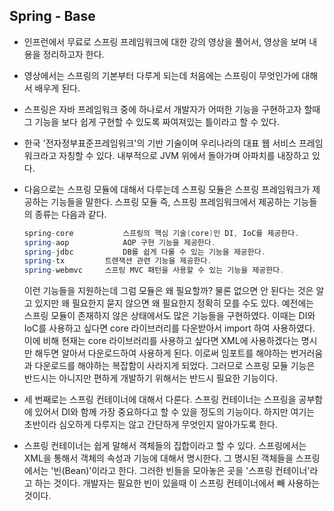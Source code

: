 ## Spring - Base

- 인프런에서 무료로 스프링 프레임워크에 대한 강의 영상을 풀어서, 영상을 보며 내용을 정리하고자 한다.

- 영상에서는 스프링의 기본부터 다루게 되는데
  처음에는 스프링이 무엇인가에 대해서 배우게 된다.
- 스프링은 자바 프레임워크 중에 하나로서
  개발자가 어떠한 기능을 구현하고자 할때 그 기능을 보다 쉽게 구현할 수 있도록
  짜여져있는 틀이라고 할 수 있다.

- 한국 '전자정부표준프레임워크'의 기반 기술이며 우리나라의 대표 웹 서비스 프레임 워크라고 자칭할 수 있다.
  내부적으로 JVM 위에서 돌아가며 아파치를 내장하고 있다.



- 다음으로는 스프링 모듈에 대해서 다루는데
  스프링 모듈은 스프링 프레임워크가 제공하는 기능들을 말한다.
  스프링 모듈 즉, 스프링 프레임워크에서 제공하는 기능들의 종류는 다음과 같다.

  ```java
  spring-core			스프링의 핵심 기술(core)인 DI, IoC를 제공한다.
  spring-aop			AOP 구현 기능을 제공한다.
  spring-jdbc			DB를 쉽게 다룰 수 있는 기능을 제공한다.
  spring-tx			트랜잭션 관련 기능을 제공한다.
  spring-webmvc		스프링 MVC 패턴을 사용할 수 있는 기능을 제공한다.
  ```

  이런 기능들을 지원하는데
  그럼 모듈은 왜 필요할까?
  물론 없으면 안 된다는 것은 알고 있지만
  왜 필요한지 묻지 않으면 왜 필요한지 정확히 모를 수도 있다.
  예전에는 스프링 모듈이 존재하지 않은 상태에서도 많은 기능들을 구현하였다.
  이때는 DI와 IoC를 사용하고 싶다면 core 라이브러리를 다운받아서
  import 하여 사용하였다.
  이에 비해 현재는 core 라이브러리를 사용하고 싶다면
  XML에 사용하겠다는 명시만 해두면 알아서 다운로드하여 사용하게 된다.
  이로써 임포트를 해야하는 번거러움과 다운로드를 해야하는 복잡함이 사라지게 되었다.
  그러므로 스프링 모듈 기능은 반드시는 아니지만 편하게 개발하기 위해서는 반드시 필요한 기능이다.



- 세 번째로는 스프링 컨테이너에 대해서 다룬다.
  스프링 컨테이너는 스프링을 공부함에 있어서 DI와 함께 가장 중요하다고 할 수 있을 정도의 기능이다.
  하지만 여기는 초반이라 심오하게 다루지는 않고 간단하게 무엇인지 알아가도록 한다.
- 스프링 컨테이너는 쉽게 말해서 객체들의 집합이라고 할 수 있다.
  스프링에서는 XML을 통해서 객체의 속성과 기능에 대해서 명시한다.
  그 명시된 객체들을 스프링에서는 '빈(Bean)'이라고 한다.
  그러한 빈들을 모아놓은 곳을 '스프링 컨테이너'라고 하는 것이다.
  개발자는 필요한 빈이 있을때 이 스프링 컨테이너에서 빼 사용하는 것이다.